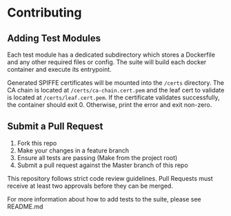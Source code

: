 # Contributing

## Adding Test Modules
Each test module has a dedicated subdirectory which stores a Dockerfile and any other required files or config. The suite will build each docker container and execute its entrypoint.

Generated SPIFFE certificates will be mounted into the `/certs` directory. The CA chain is located at `/certs/ca-chain.cert.pem` and the leaf cert to validate is located at `/certs/leaf.cert.pem`. If the certificate validates successfully, the container should exit 0. Otherwise, print the error and exit non-zero.

## Submit a Pull Request
1. Fork this repo
1. Make your changes in a feature branch
1. Ensure all tests are passing (Make from the project root)
1. Submit a pull request against the Master branch of this repo

This repository follows strict code review guidelines. Pull Requests must receive at least two approvals before they can be merged.

For more information about how to add tests to the suite, please see README.md